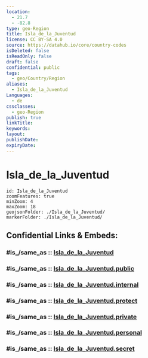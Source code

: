 ```yaml
---
location:
  - 21.7
  - -82.8
type: geo-Region
title: Isla_de_la_Juventud
license: CC BY-SA 4.0
source: https://datahub.io/core/country-codes
isDeleted: false
isReadOnly: false
draft: false
confidential: public
tags:
  - geo/Country/Region
aliases:
  - Isla_de_la_Juventud
Languages:
  - de
cssclasses:
  - geo-Region
publish: true
linkTitle:
keywords:
layout:
publishDate:
expiryDate:
---
```


# Isla_de_la_Juventud

```leaflet
id: Isla_de_la_Juventud
zoomFeatures: true 
minZoom: 4 
maxZoom: 18
geojsonFolder: ./Isla_de_la_Juventud/
markerFolder: ./Isla_de_la_Juventud/
```


## Confidential Links & Embeds: 

### #is_/same_as :: [Isla_de_la_Juventud](/_Standards/Earth/Continent/America~Caribbean/Cuba/provinces~Cuba/Isla_de_la_Juventud.md) 

### #is_/same_as :: [Isla_de_la_Juventud.public](/_public/Earth/Continent/America~Caribbean/Cuba/provinces~Cuba/Isla_de_la_Juventud.public.md) 

### #is_/same_as :: [Isla_de_la_Juventud.internal](/_internal/Earth/Continent/America~Caribbean/Cuba/provinces~Cuba/Isla_de_la_Juventud.internal.md) 

### #is_/same_as :: [Isla_de_la_Juventud.protect](/_protect/Earth/Continent/America~Caribbean/Cuba/provinces~Cuba/Isla_de_la_Juventud.protect.md) 

### #is_/same_as :: [Isla_de_la_Juventud.private](/_private/Earth/Continent/America~Caribbean/Cuba/provinces~Cuba/Isla_de_la_Juventud.private.md) 

### #is_/same_as :: [Isla_de_la_Juventud.personal](/_personal/Earth/Continent/America~Caribbean/Cuba/provinces~Cuba/Isla_de_la_Juventud.personal.md) 

### #is_/same_as :: [Isla_de_la_Juventud.secret](/_secret/Earth/Continent/America~Caribbean/Cuba/provinces~Cuba/Isla_de_la_Juventud.secret.md)

